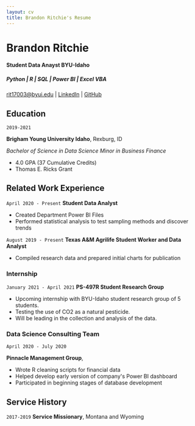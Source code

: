 ```yaml
---
layout: cv
title: Brandon Ritchie's Resume
---
```

# Brandon Ritchie

#### Student Data Anayst BYU-Idaho

##### Python | R | SQL | Power BI | Excel VBA

<div id="webaddress">
<a href="rit17003@byui.edu">rit17003@byui.edu</a>
| <a href="https://www.linkedin.com/in/brandon-k-ritchie">LinkedIn</a>
| <a href="https://github.com/brandonritchie">GitHub</a>
</div>

<!-- https://www.monique.tech/the-art-of-markdown -->

## Education

`2019-2021`

__Brigham Young University Idaho__, Rexburg, ID

_Bachelor of Science in Data Science_
_Minor in Business Finance_

- 4.0 GPA (37 Cumulative Credits)
- Thomas E. Ricks Grant

## Related Work Experience

`April 2020 - Present`
__Student Data Analyst__
- Created Department Power BI Files
- Performed statistical analysis to test sampling methods and discover trends

`August 2019 - Present`
__Texas A&M Agrilife Student Worker and Data Analyst__
- Compiled research data and prepared initial charts for publication

### Internship

`January 2021 - April 2021`
__PS-497R Student Research Group__
- Upcoming internship with BYU-Idaho student research group of 5 students. 
- Testing the use of CO2 as a natural pesticide. 
- Will be leading in the collection and analysis of the data.


### Data Science Consulting Team

`April 2020 - July 2020`

__Pinnacle Management Group__, 

- Wrote R cleaning scripts for financial data
- Helped develop early version of company's Power BI dashboard
- Participated in beginning stages of database development

## Service History

`2017-2019`
__Service Missionary__, Montana and Wyoming



<!-- ### Footer

Last updated: May 2013 -->


